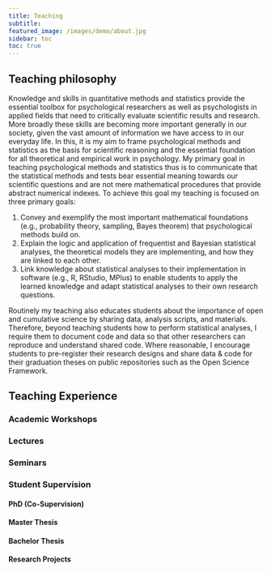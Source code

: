 ```yaml
---
title: Teaching
subtitle:
featured_image: /images/demo/about.jpg
sidebar: toc
toc: true
---
```


## Teaching philosophy
Knowledge and skills in quantitative methods and statistics provide the essential toolbox for psychological researchers as well as psychologists in applied fields that need to critically evaluate scientific results and research. More broadly these skills are becoming more important generally in our society, given the vast amount of information we have access to in our everyday life. In this, it is my aim to frame psychological methods and statistics as the basis for scientific reasoning and the essential foundation for all theoretical and empirical work in psychology. My primary goal in teaching psychological methods and statistics thus is to communicate that the statistical methods and tests bear essential meaning towards our scientific questions and are not mere mathematical procedures that provide abstract numerical indexes. To achieve this goal my teaching is focused on three primary goals:

1. Convey and exemplify the most important mathematical foundations (e.g., probability theory, sampling, Bayes theorem) that psychological methods build on.
2. Explain the logic and application of frequentist and Bayesian statistical analyses, the theoretical models they are implementing, and how they are linked to each other.
3. Link knowledge about statistical analyses to their implementation in software (e.g., R, RStudio, MPlus) to enable students to apply the learned knowledge and adapt statistical analyses to their own research questions.

Routinely my teaching also educates students about the importance of open and cumulative science by sharing data, analysis scripts, and materials. Therefore, beyond teaching students how to perform statistical analyses, I require them to document code and data so that other researchers can reproduce and understand shared code. Where reasonable, I encourage students to pre-register their research designs and share data & code for their graduation theses on public repositories such as the Open Science Framework.

## Teaching Experience

### Academic Workshops

### Lectures

### Seminars

### Student Supervision

#### PhD (Co-Supervision)

#### Master Thesis

#### Bachelor Thesis

#### Research Projects

